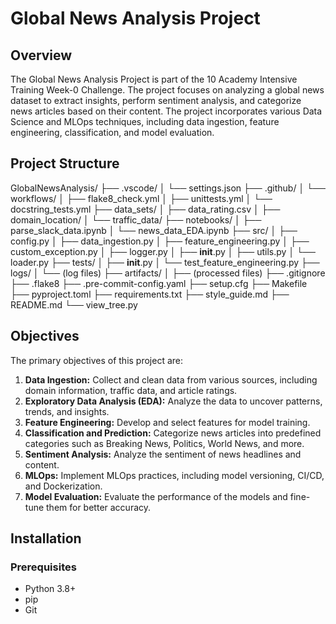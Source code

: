 # Global News Analysis Project

## Overview

The Global News Analysis Project is part of the 10 Academy Intensive Training Week-0 Challenge. The project focuses on analyzing a global news dataset to extract insights, perform sentiment analysis, and categorize news articles based on their content. The project incorporates various Data Science and MLOps techniques, including data ingestion, feature engineering, classification, and model evaluation.

## Project Structure


GlobalNewsAnalysis/
├── .vscode/
│   └── settings.json
├── .github/
│   └── workflows/
│       ├── flake8_check.yml
│       ├── unittests.yml
│       └── docstring_tests.yml
├── data_sets/
│   ├── data_rating.csv
│   ├── domain_location/
│   └── traffic_data/
├── notebooks/
│   ├── parse_slack_data.ipynb
│   └── news_data_EDA.ipynb
├── src/
│   ├── config.py
│   ├── data_ingestion.py
│   ├── feature_engineering.py
│   ├── custom_exception.py
│   ├── logger.py
│   ├── __init__.py
│   ├── utils.py
│   └── loader.py
├── tests/
│   ├── __init__.py
│   └── test_feature_engineering.py
├── logs/
│   └── (log files)
├── artifacts/
│   ├── (processed files)
├── .gitignore
├── .flake8
├── .pre-commit-config.yaml
├── setup.cfg
├── Makefile
├── pyproject.toml
├── requirements.txt
├── style_guide.md
├── README.md
└── view_tree.py




## Objectives

The primary objectives of this project are:

1. **Data Ingestion:** Collect and clean data from various sources, including domain information, traffic data, and article ratings.
2. **Exploratory Data Analysis (EDA):** Analyze the data to uncover patterns, trends, and insights.
3. **Feature Engineering:** Develop and select features for model training.
4. **Classification and Prediction:** Categorize news articles into predefined categories such as Breaking News, Politics, World News, and more.
5. **Sentiment Analysis:** Analyze the sentiment of news headlines and content.
6. **MLOps:** Implement MLOps practices, including model versioning, CI/CD, and Dockerization.
7. **Model Evaluation:** Evaluate the performance of the models and fine-tune them for better accuracy.

## Installation

### Prerequisites

- Python 3.8+
- pip
- Git




